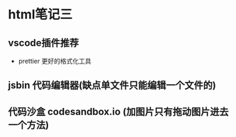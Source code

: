 # html笔记三

## vscode插件推荐
* prettier 更好的格式化工具
  
## jsbin 代码编辑器(缺点单文件只能编辑一个文件的)
## 代码沙盒 codesandbox.io  (加图片只有拖动图片进去一个方法)
